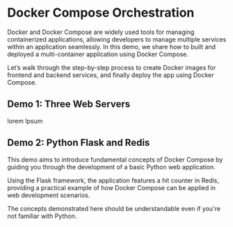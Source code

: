# Docker Compose Orchestration

Docker and Docker Compose are widely used tools for managing containerized applications, allowing developers to manage multiple services within an application seamlessly. In this demo, we share how to built and deployed a multi-container application using Docker Compose.

Let’s walk through the step-by-step process to create Docker images for frontend and backend services, and finally deploy the app using Docker Compose.

## Demo 1: Three Web Servers

lorem Ipsum

## Demo 2: Python Flask and Redis

This demo aims to introduce fundamental concepts of Docker Compose by guiding you through the development of a basic Python web application.

Using the Flask framework, the application features a hit counter in Redis, providing a practical example of how Docker Compose can be applied in web development scenarios.

The concepts demonstrated here should be understandable even if you're not familiar with Python.
